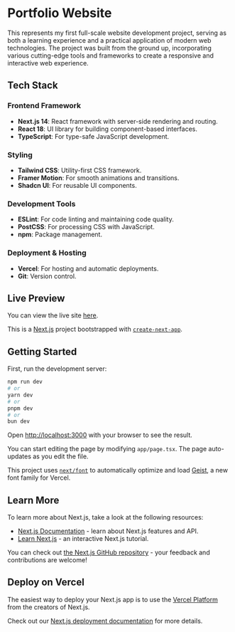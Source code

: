 # Portfolio Website

This represents my first full-scale website development project, serving as both a learning experience and a practical application of modern web technologies. The project was built from the ground up, incorporating various cutting-edge tools and frameworks to create a responsive and interactive web experience.

## Tech Stack

### Frontend Framework
- **Next.js 14**: React framework with server-side rendering and routing.
- **React 18**: UI library for building component-based interfaces.
- **TypeScript**: For type-safe JavaScript development.

### Styling
- **Tailwind CSS**: Utility-first CSS framework.
- **Framer Motion**: For smooth animations and transitions.
- **Shadcn UI**: For reusable UI components.

### Development Tools
- **ESLint**: For code linting and maintaining code quality.
- **PostCSS**: For processing CSS with JavaScript.
- **npm**: Package management.

### Deployment & Hosting
- **Vercel**: For hosting and automatic deployments.
- **Git**: Version control.

## Live Preview
You can view the live site [here](https://www.amlannag.com/).



This is a [Next.js](https://nextjs.org) project bootstrapped with [`create-next-app`](https://nextjs.org/docs/app/api-reference/cli/create-next-app).


## Getting Started

First, run the development server:

```bash
npm run dev
# or
yarn dev
# or
pnpm dev
# or
bun dev
```

Open [http://localhost:3000](http://localhost:3000) with your browser to see the result.

You can start editing the page by modifying `app/page.tsx`. The page auto-updates as you edit the file.

This project uses [`next/font`](https://nextjs.org/docs/app/building-your-application/optimizing/fonts) to automatically optimize and load [Geist](https://vercel.com/font), a new font family for Vercel.

## Learn More

To learn more about Next.js, take a look at the following resources:

- [Next.js Documentation](https://nextjs.org/docs) - learn about Next.js features and API.
- [Learn Next.js](https://nextjs.org/learn) - an interactive Next.js tutorial.

You can check out [the Next.js GitHub repository](https://github.com/vercel/next.js) - your feedback and contributions are welcome!

## Deploy on Vercel

The easiest way to deploy your Next.js app is to use the [Vercel Platform](https://vercel.com/new?utm_medium=default-template&filter=next.js&utm_source=create-next-app&utm_campaign=create-next-app-readme) from the creators of Next.js.

Check out our [Next.js deployment documentation](https://nextjs.org/docs/app/building-your-application/deploying) for more details.
